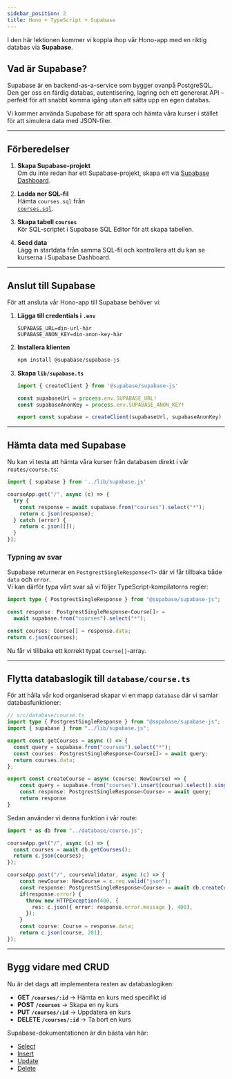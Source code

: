 ```yaml
---
sidebar_position: 2
title: Hono + TypeScript + Supabase
---
```

 
I den här lektionen kommer vi koppla ihop vår Hono-app med en riktig databas via **Supabase**.  

## Vad är Supabase?

Supabase är en backend-as-a-service som bygger ovanpå PostgreSQL.  
Den ger oss en färdig databas, autentisering, lagring och ett genererat API – perfekt för att snabbt komma igång utan att sätta upp en egen databas.

Vi kommer använda Supabase för att spara och hämta våra kurser i stället för att simulera data med JSON-filer.

---

## Förberedelser

1. **Skapa Supabase-projekt**  
   Om du inte redan har ett Supabase-projekt, skapa ett via [Supabase Dashboard](https://supabase.com/).

2. **Ladda ner SQL-fil**  
   Hämta `courses.sql` från  
   [`courses.sql`](./assets/courses.sql).

3. **Skapa tabell `courses`**  
   Kör SQL-scriptet i Supabase SQL Editor för att skapa tabellen.

4. **Seed data**  
   Lägg in startdata från samma SQL-fil och kontrollera att du kan se kurserna i Supabase Dashboard.

---

## Anslut till Supabase

För att ansluta vår Hono-app till Supabase behöver vi:

1. **Lägga till credentials i `.env`**
   ```env
   SUPABASE_URL=din-url-här
   SUPABASE_ANON_KEY=din-anon-key-här
   ```

2. **Installera klienten**
   ```bash
   npm install @supabase/supabase-js
   ```

3. **Skapa `lib/supabase.ts`**
   ```ts
   import { createClient } from '@supabase/supabase-js'

   const supabaseUrl = process.env.SUPABASE_URL!
   const supabaseAnonKey = process.env.SUPABASE_ANON_KEY!

   export const supabase = createClient(supabaseUrl, supabaseAnonKey)
   ```

---

## Hämta data med Supabase

Nu kan vi testa att hämta våra kurser från databasen direkt i vår `routes/course.ts`:

```ts
import { supabase } from '../lib/supabase.js'

courseApp.get("/", async (c) => {
  try {
    const response = await supabase.from("courses").select("*");
    return c.json(response);
  } catch (error) {
    return c.json([]);
  }
});
```

### Typning av svar

Supabase returnerar en `PostgrestSingleResponse<T>` där vi får tillbaka både `data` och `error`.  
Vi kan därför typa vårt svar så vi följer TypeScript-kompilatorns regler:

```ts
import type { PostgrestSingleResponse } from "@supabase/supabase-js";

const response: PostgrestSingleResponse<Course[]> =
  await supabase.from("courses").select("*");

const courses: Course[] = response.data;
return c.json(courses);
```

Nu får vi tillbaka ett korrekt typat `Course[]`-array.  

---

## Flytta databaslogik till `database/course.ts`

För att hålla vår kod organiserad skapar vi en mapp `database` där vi samlar databasfunktioner:

```ts
// src/database/course.ts
import type { PostgrestSingleResponse } from "@supabase/supabase-js";
import { supabase } from "../lib/supabase.js";

export const getCourses = async () => {
  const query = supabase.from("courses").select("*");
  const courses: PostgrestSingleResponse<Course[]> = await query;
  return courses.data;
};

export const createCourse = async (course: NewCourse) => {
    const query = supabase.from("courses").insert(course).select().single();
    const response: PostgrestSingleResponse<Course> = await query;
    return response
}
```

Sedan använder vi denna funktion i vår route:

```ts
import * as db from "../database/course.js";

courseApp.get("/", async (c) => {
  const courses = await db.getCourses();
  return c.json(courses);
});

courseApp.post("/", courseValidator, async (c) => {
    const newCourse: NewCourse = c.req.valid("json");
    const response: PostgrestSingleResponse<Course> = await db.createCourse(newCourse);
    if(response.error) {
      throw new HTTPException(400, {
        res: c.json({ error: response.error.message }, 400),
      });
    }
    const course: Course = response.data;
    return c.json(course, 201);
});
```

---

## Bygg vidare med CRUD

Nu är det dags att implementera resten av databaslogiken:  

- **GET `/courses/:id`** → Hämta en kurs med specifikt id  
- **POST `/courses`** → Skapa en ny kurs  
- **PUT `/courses/:id`** → Uppdatera en kurs  
- **DELETE `/courses/:id`** → Ta bort en kurs  

Supabase-dokumentationen är din bästa vän här:  
- [Select](https://supabase.com/docs/reference/javascript/select)  
- [Insert](https://supabase.com/docs/reference/javascript/insert)  
- [Update](https://supabase.com/docs/reference/javascript/update)  
- [Delete](https://supabase.com/docs/reference/javascript/delete)